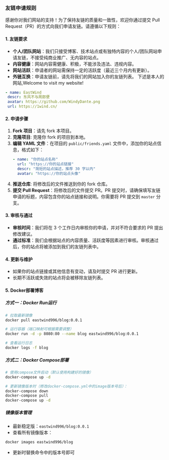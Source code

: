 ### 友链申请规则

感谢你对我们网站的支持！为了保持友链的质量和一致性，欢迎你通过提交 Pull Request（PR）的方式向我们申请友链。请遵循以下规则：

#### 1. 友链要求
- **个人/团队网站**：我们只接受博客、技术站点或有独特内容的个人/团队网站申请友链，不接受纯商业推广、无内容的站点。
- **内容健康**：网站内容需健康、积极，不能涉及违法、违规内容。
- **网站活跃**：申请者的网站需保持一定的活跃度（最近三个月内有更新）。
- **外链互换**：申请友链前，请先将我们的网站加入你的友链列表。
下述是本人的网站,Welcome to visit my website!
 ```yaml
- name: EastWind
  descr: 东风不与周郎便
  avatar: https://github.com/WindyDante.png
  url: https://1wind.cn/
```

#### 2. 申请步骤
1. **Fork 项目**：请先 fork 本项目。
2. **克隆项目**: 克隆你 fork 的项目到本地。
3. **编辑 YAML 文件**：在项目的 `public/friends.yaml` 文件中，添加你的站点信息，格式如下：
   ```yaml
   - name: "你的站点名称"
     url: "https://你的站点链接"
     descr: "简短的站点描述，推荐 30 字以内"
     avatar: "https://你的站点头像"
   ```
4. **推送仓库**: 将修改后的文件推送到你的 fork 仓库。
5. **提交 Pull Request**：将修改后的文件提交 PR。PR 提交时，请确保填写友链申请的标题，内容包含你的站点链接和说明。你需要将 PR 提交到 `master` 分支。

#### 3. 审核与通过
- **审核时间**：我们将在 3 个工作日内审核你的申请，并对不符合要求的 PR 提出修改建议。
- **通过标准**：我们会根据站点的内容质量、活跃度等因素进行审核。审核通过后，你的站点将被添加到我们的友链列表中。

#### 4. 更新与维护
- 如果你的站点链接或其他信息有变动，请及时提交 PR 进行更新。
- 长期不活跃或失效的站点将会被移除友链列表。

#### 5. Docker部署博客

##### 方式一：Docker Run运行
```bash
# 拉取最新镜像
docker pull eastwind996/blog:0.0.1

# 运行容器（端口映射可根据需要调整）
docker run -d -p 8080:80 --name blog eastwind996/blog:0.0.1

# 查看运行日志
docker logs -f blog
```

##### 方式二：Docker Compose部署
```bash
# 使用compose文件启动（默认使用构建好的镜像）
docker-compose up -d

# 更新镜像版本时（修改docker-compose.yml中的image版本号后）：
docker-compose down
docker-compose pull
docker-compose up -d
```

##### 镜像版本管理
- 最新稳定版：`eastwind996/blog:0.0.1`
- 查看所有镜像版本：
```bash
docker images eastwind996/blog
```
- 更新时替换命令中的版本号即可

